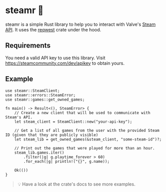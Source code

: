# steamr 🦀

steamr is a simple Rust library to help you to interact with Valve's [Steam API](https://developer.valvesoftware.com/wiki/Steam_Web_API).
It uses the [reqwest](https://github.com/seanmonstar/reqwest) crate under the hood.

## Requirements

You need a valid API key to use this library. Visit <https://steamcommunity.com/dev/apikey> to obtain yours.

## Example

```rust,no_run
use steamr::SteamClient;
use steamr::errors::SteamError;
use steamr::games::get_owned_games;

fn main() -> Result<(), SteamError> {
    // Create a new client that will be used to communicate with Steam's API. 
    let steam_client = SteamClient::new("your-api-key");
    
    // Get a list of all games from the user with the provided Steam ID (given that they are publicly visible)
    let steam_lib = get_owned_games(&steam_client, "some-steam-id")?;
    
    // Print out the games that were played for more than an hour.
    steam_lib.games.iter()
        .filter(|g| g.playtime_forever > 60)
        .for_each(|g| println!("{}", g.name));
    
    Ok(())
}
```

> 💡 Have a look at the crate's docs to see more examples.
